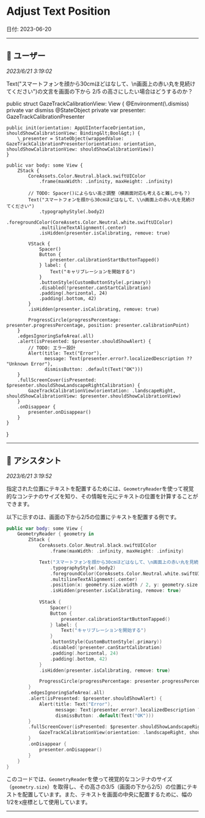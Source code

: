 # Adjust Text Position

日付: 2023-06-20

---

## 👤 ユーザー
*2023/6/21 3:19:02*

Text("スマートフォンを顔から30cmほどはなして、\\n画面上の赤い丸を見続けてください")の文言を画面の下から 2/5 の高さにしたい場合はどうするのか？

public struct GazeTrackCalibrationView: View {
    @Environment(\\.dismiss) private var dismiss
    @StateObject private var presenter: GazeTrackCalibrationPresenter

    public init(orientation: AppUIInterfaceOrientation, shouldShowCalibrationView: Binding&lt;Bool&gt;) {
        \_presenter = StateObject(wrappedValue: GazeTrackCalibrationPresenter(orientation: orientation, shouldShowCalibrationView: shouldShowCalibrationView))
    }

    public var body: some View {
        ZStack {
            CoreAssets.Color.Neutral.black.swiftUIColor
                .frame(maxWidth: .infinity, maxHeight: .infinity)

            // TODO: Spacer()によらない高さ調整（横画面対応も考えると難しかも？）
            Text("スマートフォンを顔から30cmほどはなして、\\n画面上の赤い丸を見続けてください")
                .typographyStyle(.body2)
                .foregroundColor(CoreAssets.Color.Neutral.white.swiftUIColor)
                .multilineTextAlignment(.center)
                .isHidden(presenter.isCalibrating, remove: true)
            
            VStack {
                Spacer()
                Button {
                    presenter.calibrationStartButtonTapped()
                } label: {
                    Text("キャリブレーションを開始する")
                }
                .buttonStyle(CustomButtonStyle(.primary))
                .disabled(!presenter.canStartCalibration)
                .padding(.horizontal, 24)
                .padding(.bottom, 42)
            }
            .isHidden(presenter.isCalibrating, remove: true)

            ProgressCircle(progressPercentage: presenter.progressPercentage, position: presenter.calibrationPoint)
        }
        .edgesIgnoringSafeArea(.all)
        .alert(isPresented: $presenter.shouldShowAlert) {
            // TODO: エラー設計
            Alert(title: Text("Error"),
                  message: Text(presenter.error?.localizedDescription ?? "Unknown Error"),
                  dismissButton: .default(Text("OK")))
        }
        .fullScreenCover(isPresented: $presenter.shouldShowLandscapeRightCalibration) {
            GazeTrackCalibrationView(orientation: .landscapeRight, shouldShowCalibrationView: $presenter.shouldShowCalibrationView)
        }
        .onDisappear {
            presenter.onDisappear()
        }
    }
}

---

## 🤖 アシスタント
*2023/6/21 3:19:52*

指定された位置にテキストを配置するためには、`GeometryReader`を使って視覚的なコンテナのサイズを知り、その情報を元にテキストの位置を計算することができます。

以下に示すのは、画面の下から2/5の位置にテキストを配置する例です。

```swift
public var body: some View {
    GeometryReader { geometry in
        ZStack {
            CoreAssets.Color.Neutral.black.swiftUIColor
                .frame(maxWidth: .infinity, maxHeight: .infinity)

            Text("スマートフォンを顔から30cmほどはなして、\n画面上の赤い丸を見続けてください")
                .typographyStyle(.body2)
                .foregroundColor(CoreAssets.Color.Neutral.white.swiftUIColor)
                .multilineTextAlignment(.center)
                .position(x: geometry.size.width / 2, y: geometry.size.height * 3 / 5)
                .isHidden(presenter.isCalibrating, remove: true)
            
            VStack {
                Spacer()
                Button {
                    presenter.calibrationStartButtonTapped()
                } label: {
                    Text("キャリブレーションを開始する")
                }
                .buttonStyle(CustomButtonStyle(.primary))
                .disabled(!presenter.canStartCalibration)
                .padding(.horizontal, 24)
                .padding(.bottom, 42)
            }
            .isHidden(presenter.isCalibrating, remove: true)

            ProgressCircle(progressPercentage: presenter.progressPercentage, position: presenter.calibrationPoint)
        }
        .edgesIgnoringSafeArea(.all)
        .alert(isPresented: $presenter.shouldShowAlert) {
            Alert(title: Text("Error"),
                  message: Text(presenter.error?.localizedDescription ?? "Unknown Error"),
                  dismissButton: .default(Text("OK")))
        }
        .fullScreenCover(isPresented: $presenter.shouldShowLandscapeRightCalibration) {
            GazeTrackCalibrationView(orientation: .landscapeRight, shouldShowCalibrationView: $presenter.shouldShowCalibrationView)
        }
        .onDisappear {
            presenter.onDisappear()
        }
    }
}
```

このコードでは、`GeometryReader`を使って視覚的なコンテナのサイズ（`geometry.size`）を取得し、その高さの3/5（画面の下から2/5）の位置にテキストを配置しています。また、テキストを画面の中央に配置するために、幅の1/2をx座標として使用しています。

---
